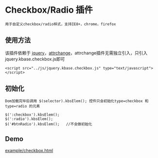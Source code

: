 Checkbox/Radio 插件
=================================================
    用于自定义checkbox/radio样式，支持IE8+，chrome，firefox

使用方法
-------------------------------------------------
该插件依赖于 [jquery](http://jquery.com/)，[attrchange](http://meetselva.github.io/)，attrchange插件无需独立引入，只引入jquery.kbase.checkbox.js即可

```
<script src="../js/jquery.kbase.checkbox.js" type="text/javascript"></script>
```

初始化
--------------------------------------------------
	Dom加载完毕后调用 $(selector).kbsElem(); 控件只会初始化type=checkbox 和 type=radio 的元素
```
$(':checkbox').kbsElem();
$(':radio').kbsElem();
$('#btnRadio').kbsElem();   //不会做初始化
```
Demo
--------------------------------------------------
[example/checkbox.html]()